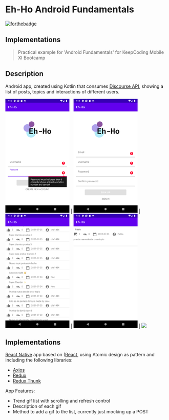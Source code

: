 # Eh-Ho Android Fundamentals

[![forthebadge](https://forthebadge.com/images/badges/built-for-android.svg)](https://forthebadge.com)

## Implementations

> Practical example for 'Android Fundamentals' for KeepCoding Mobile XI Bootcamp

## Description

Android app, created using Kotlin that consumes [Discourse API](https://docs.discourse.org), showing a list of posts, topics and interactions of different users.  

<img src="https://github.com/timacosta/Eh-Ho/blob/master/app/src/main/res/images/login.png" width="200" /> |  <img src="https://github.com/timacosta/Eh-Ho/blob/master/app/src/main/res/images/register.png" width="200" /> | <img src="https://github.com/timacosta/Eh-Ho/blob/master/app/src/main/res/images/topics.png" width="200" /> | <img src="https://github.com/timacosta/Eh-Ho/blob/master/app/src/main/res/images/details_2.png" width="200" /> | <img src="https://github.com/timacosta/Eh-Ho/blob/master/app/src/main/res/images/eh_ho_demo.webm" width="200" />


## Implementations

[React Native](https://reactnative.dev/) app based on ([React](https://es.reactjs.org/), using Atomic design as pattern and including the following libraries:

- [Axios](https://github.com/axios/axios)
- [Redux](https://github.com/reduxjs/redux) 
- [Redux Thunk](https://github.com/reduxjs/redux-thunk)

App Features:

- Trend gif list with scrolling and refresh control
- Description of each gif
- Method to add a gif to the list, currently just mocking up a POST


